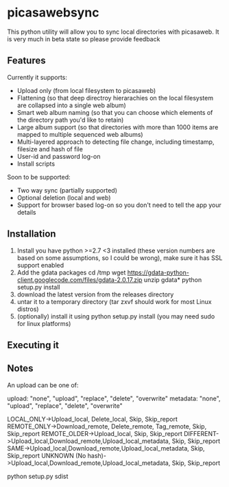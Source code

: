 # picasawebsync

This python utility will allow you to sync local directories with picasaweb. It is very much in beta state so please provide feedback

## Features

Currently it supports:

* Upload only (from local filesystem to picasaweb)
* Flattening (so that deep directroy hierarachies on the local filesystem are collapsed into a single web album)
* Smart web album naming (so that you can choose which elements of the directory path you'd like to retain)
* Large album support (so that directories with more than 1000 items are mapped to multiple sequenced web albums)
* Multi-layered approach to detecting file change, including timestamp, filesize and hash of file
* User-id and password log-on
* Install scripts

Soon to be supported:

* Two way sync (partially supported)
* Optional deletion (local and web)
* Support for browser based log-on so you don't need to tell the app your details

## Installation

1. Install you have python >=2.7 <3 installed (these version numbers are based on some assumptions, so I could be wrong), make sure it has SSL support enabled
2. Add the gdata packages 
    cd /tmp
    wget https://gdata-python-client.googlecode.com/files/gdata-2.0.17.zip
    unzip gdata*
    python setup.py install
3. download the latest version from the releases directory
4. untar it to a temporary directory (tar zxvf <filename> should work for most Linux distros)
5. (optionally) install it using 
    python setup.py install 
(you may need sudo for linux platforms)

## Executing it



    



Notes
--------

An upload can be one of:

upload: "none", "upload", "replace", "delete", "overwrite"
metadata: "none", "upload", "replace", "delete", "overwrite"


LOCAL_ONLY->Upload_local, Delete_local, Skip, Skip_report
REMOTE_ONLY->Download_remote, Delete_remote, Tag_remote, Skip, Skip_report
REMOTE_OLDER->Upload_local, Skip, Skip_report
DIFFERENT->Upload_local,Download_remote,Upload_local_metadata, Skip, Skip_report
SAME->Upload_local,Download_remote,Upload_local_metadata, Skip, Skip_report
UNKNOWN (No hash)->Upload_local,Download_remote,Upload_local_metadata, Skip, Skip_report

python setup.py sdist
